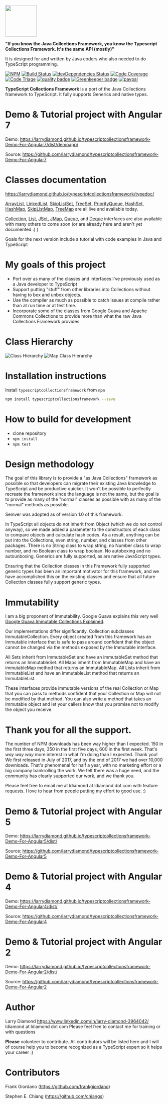 <img src="tsf-blue.png" width="100" height="100">

**"If you know the Java Collections Framework, you know the Typescript Collections Framework.   It's the same API (mostly)"**

It is designed for and written by Java coders who also needed to do TypeScript programming.

[![NPM](https://nodei.co/npm/typescriptcollectionsframework.png?compact=true)](https://npmjs.org/typescriptcollectionsframework)
[![Build Status](https://travis-ci.org/larrydiamond/typescriptcollectionsframework.svg?branch=master)](https://travis-ci.org/larrydiamond/typescriptcollectionsframework)
[![devDependencies Status](https://david-dm.org/larrydiamond/typescriptcollectionsframework/dev-status.svg)](https://david-dm.org/larrydiamond/typescriptcollectionsframework?type=dev)
[![Code Coverage](https://codecov.io/gh/larrydiamond/typescriptcollectionsframework/branch/master/graphs/badge.svg?branch=master)](
https://codecov.io/gh/larrydiamond/typescriptcollectionsframework)
[![Code Triage](https://www.codetriage.com/larrydiamond/typescriptcollectionsframework/badges/users.svg)](https://www.codetriage.com)
[![quality badge](https://img.shields.io/badge/cuteness-overload-orange.svg)](http://www.emergencykitten.com/)
[![Greenkeeper badge](https://badges.greenkeeper.io/larrydiamond/typescriptcollectionsframework.svg)](https://greenkeeper.io/)
[![paypal](https://www.paypalobjects.com/en_US/i/btn/btn_donateCC_LG.gif)](https://paypal.me/ldiamondldiamond)

**TypeScript Collections Framework** is a port of the Java Collections framework to TypeScript.   It fully supports Generics and native types.

# Demo & Tutorial project with Angular 7
Demo: https://larrydiamond.github.io/typescriptcollectionsframework-Demo-For-Angular7/dist/demoapp/

Source: https://github.com/larrydiamond/typescriptcollectionsframework-Demo-For-Angular7

# Classes documentation
https://larrydiamond.github.io/typescriptcollectionsframework/typedoc/

[ArrayList](https://larrydiamond.github.io/typescriptcollectionsframework/typedoc/classes/_arraylist_.arraylist.html), [LinkedList](https://larrydiamond.github.io/typescriptcollectionsframework/typedoc/classes/_linkedlist_.linkedlist.html), [SkipListSet](https://larrydiamond.github.io/typescriptcollectionsframework/typedoc/classes/_skiplist_.skiplistset.html), [TreeSet](https://larrydiamond.github.io/typescriptcollectionsframework/typedoc/classes/_treeset_.treeset.html),
[PriorityQueue](https://larrydiamond.github.io/typescriptcollectionsframework/typedoc/classes/_priorityqueue_.priorityqueue.html),
[HashSet](https://larrydiamond.github.io/typescriptcollectionsframework/typedoc/classes/_hashset_.hashset.html),
[HashMap](https://larrydiamond.github.io/typescriptcollectionsframework/typedoc/classes/_hashmap_.hashmap.html), [SkipListMap](https://larrydiamond.github.io/typescriptcollectionsframework/typedoc/classes/_skiplist_.skiplistmap.html),  [TreeMap](https://larrydiamond.github.io/typescriptcollectionsframework/typedoc/classes/_treemap_.treemap.html) are all live and available today.

[Collection](https://larrydiamond.github.io/typescriptcollectionsframework/typedoc/interfaces/_collection_.collection.html),
[List](https://larrydiamond.github.io/typescriptcollectionsframework/typedoc/interfaces/_list_.list.html), [JSet](https://larrydiamond.github.io/typescriptcollectionsframework/typedoc/interfaces/_jset_.jset.html), [JMap](https://larrydiamond.github.io/typescriptcollectionsframework/typedoc/interfaces/_jmap_.jmap.html),
[Queue](https://larrydiamond.github.io/typescriptcollectionsframework/typedoc/interfaces/_queue_.queue.html), and [Deque](https://larrydiamond.github.io/typescriptcollectionsframework/typedoc/interfaces/_deque_.deque.html) interfaces are also available with many others to come soon (or are already here and aren't yet documented :) )

Goals for the next version include a tutorial with code examples in Java and TypeScript

# My goals of this project
* Port over as many of the classes and interfaces I've previously used as a Java developer to TypeScript
* Support putting "stuff" from other libraries into Collections without having to box and unbox objects.
* Use the compiler as much as possible to catch issues at compile rather than at run time or at test time.
* Incorporate some of the classes from Google Guava and Apache Commons Collections to provide more than what the raw Java Collections Framework provides

# Class Hierarchy
![Class Hierarchy](docs/images/collections.png "Collections Class Hierarchy")
![Map Class Hierarchy](docs/images/maps.png "Maps Class Hierarchy")

# Installation instructions

Install `typescriptcollectionsframework` from `npm`
```bash
npm install typescriptcollectionsframework --save
```

# How to build for development
 - clone repository
 - `npm install`
 - `npm test`

# Design methodology
The goal of this library is to provide a "as Java Collections" framework as possible so that developers can migrate their existing Java knowledge to TypeScript and be productive quicker.   It won't be possible to perfectly recreate the framework since the language is not the same, but the goal is to provide as many of the "normal" classes as possible with as many of the "normal" methods as possible.

Semver was adopted as of version 1.0 of this framework.

In TypeScript all objects do not inherit from Object (which we do not control anyway), so we made added a parameter to the constructors of each class to compare objects and calculate hash codes.   As a result, anything can be put into the Collections, even string, number, and classes from other packages.   There is no String class to wrap string, no Number class to wrap number, and no Boolean class to wrap boolean.   No autoboxing and no autounboxing.   Generics are fully supported, as are native JavaScript types.

Ensuring that the Collection classes in this Framework fully supported generic types has been an important motivator for this framework, and we have accomplished this on the existing classes and ensure that all future Collection classes fully support generic types.

# Immutability
I am a big proponent of Immutability.   Google Guava explains this very well [Google Guava Immutable Collections Explained](https://github.com/google/guava/wiki/ImmutableCollectionsExplained).   

Our implementations differ significantly.   Collection subclasses ImmutableCollection.   Every object created from this framework has an Immutable interface that is safe to pass around confident that the object cannot be changed via the methods exposed by the Immutable interface.   

All Sets inherit from ImmutableSet and have an immutableSet method that returns an ImmutableSet.    All Maps inherit from ImmutableMap and have an immutableMap method that returns an ImmutableMap.   All Lists inherit from ImmutableList and have an immutableList method that returns an ImmutableList.   

These interfaces provide immutable versions of the real Collection or Map that you can pass to methods confident that your Collection or Map will not be modified by that method.   You can also write a method that takes an Immutable object and let your callers know that you promise not to modify the object you receive.

# Thank you for all the support.   
The number of NPM downloads has been way higher than I expected.  150 in the first three days, 350 in the first five days, 600 in the first week. That's *way* *way* *way* more interest in what I'm doing than I expected.   Thank you!  We first released in July of 2017, and by the end of 2017 we had over 10,000 downloads.  That's phenomenal for half a year, with no marketing effort or a big company bankrolling the work.  We felt there was a huge need, and the community has clearly supported our work, and we thank you.

Please feel free to email me at ldiamond at ldiamond dot com with feature requests.  I love to hear from people putting my effort to good use.   :)

# Demo & Tutorial project with Angular 5
Demo: https://larrydiamond.github.io/typescriptcollectionsframework-Demo-For-Angular5/dist/

Source: https://github.com/larrydiamond/typescriptcollectionsframework-Demo-For-Angular5

# Demo & Tutorial project with Angular 4
Demo: https://larrydiamond.github.io/typescriptcollectionsframework-Demo-For-Angular4/dist/

Source: https://github.com/larrydiamond/typescriptcollectionsframework-Demo-For-Angular4

# Demo & Tutorial project with Angular 2
Demo: https://larrydiamond.github.io/typescriptcollectionsframework-Demo-For-Angular2/dist/

Source: https://github.com/larrydiamond/typescriptcollectionsframework-Demo-For-Angular2

# Author
Larry Diamond https://www.linkedin.com/in/larry-diamond-3964042/   ldiamond at ldiamond dot com    Please feel free to contact me for training or with questions

**Please** volunteer to contribute.   All contributors will be listed here and I will of course help you to become recognized as a TypeScript expert so it helps your career  :)

# Contributors

Frank Giordano (https://github.com/frankgiordano)

Stephen E. Chiang (https://github.com/chiangs)
